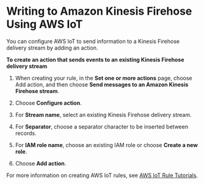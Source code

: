 # Writing to Amazon Kinesis Firehose Using AWS IoT<a name="writing-with-iot"></a>

You can configure AWS IoT to send information to a Kinesis Firehose delivery stream by adding an action\.

**To create an action that sends events to an existing Kinesis Firehose delivery stream**

1. When creating your rule, in the **Set one or more actions** page, choose Add action, and then choose **Send messages to an Amazon Kinesis Firehose stream**\.

1. Choose **Configure action**\.

1. For **Stream name**, select an existing Kinesis Firehose delivery stream\. 

1. For **Separator**, choose a separator character to be inserted between records\.

1. For **IAM role name**, choose an existing IAM role or choose **Create a new role**\.

1. Choose **Add action**\.

For more information on creating AWS IoT rules, see [AWS IoT Rule Tutorials](http://docs.aws.amazon.com/iot/latest/developerguide/iot-rules-tutorial.html)\.